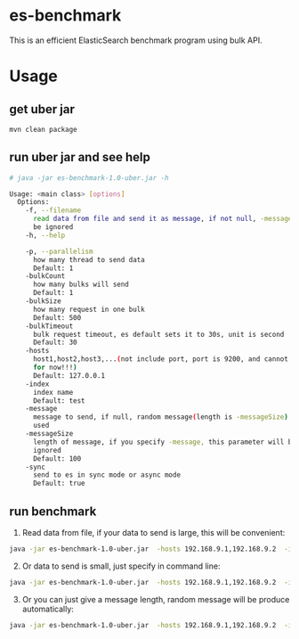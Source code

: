 # es-benchmark

This is an efficient ElasticSearch benchmark program using bulk API. 



# Usage

## get uber jar

```bash
mvn clean package
```

## run uber jar and see help

```bash
# java -jar es-benchmark-1.0-uber.jar -h

Usage: <main class> [options]
  Options:
    -f, --filename
      read data from file and send it as message, if not null, -message will 
      be ignored
    -h, --help

    -p, --parallelism
      how many thread to send data
      Default: 1
    -bulkCount
      how many bulks will send
      Default: 1
    -bulkSize
      how many request in one bulk
      Default: 500
    -bulkTimeout
      bulk request timeout, es default sets it to 30s, unit is second
      Default: 30
    -hosts
      host1,host2,host3,...(not include port, port is 9200, and cannot change 
      for now!!!)
      Default: 127.0.0.1
    -index
      index name
      Default: test
    -message
      message to send, if null, random message(length is -messageSize) will be 
      used 
    -messageSize
      length of message, if you specify -message, this parameter will be 
      ignored 
      Default: 100
    -sync
      send to es in sync mode or async mode
      Default: true

``` 

## run benchmark

1. Read data from file, if your data to send is large, this will be convenient:

```bash
java -jar es-benchmark-1.0-uber.jar  -hosts 192.168.9.1,192.168.9.2  -index benchmark-test -bulkCount 1000 -bulkSize 100 -p 16 -f data.txt
```

2. Or data to send is small, just specify in command line: 

```bash
java -jar es-benchmark-1.0-uber.jar  -hosts 192.168.9.1,192.168.9.2  -index benchmark-test -bulkCount 1000 -bulkSize 100 -p 16 -messageSize 100
```

3. Or you can just give a message length, random message will be produce automatically:

```bash
java -jar es-benchmark-1.0-uber.jar  -hosts 192.168.9.1,192.168.9.2  -index benchmark-test -bulkCount 1000 -bulkSize 100 -p 16 -f data.txt
```